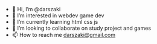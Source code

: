 - 👋 Hi, I’m @darszaki 
- 👀 I’m interested in webdev game dev
- 🌱 I’m currently learning html css js
- 💞️ I’m looking to collaborate on study project and games
- 📫 How to reach me darszaki@gmail.com

<!---
darszaki/darszaki is a ✨ special ✨ repository because its `README.md` (this file) appears on your GitHub profile.
You can click the Preview link to take a look at your changes.
--->
